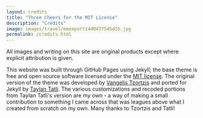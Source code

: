 ```yaml
---
layout: credits
title: "Three Cheers for the MIT License"
description: "Credits"
image: images/travel/mmexport1440477545435.jpg
permalink: /credits.html
---
```


All images and writing on this site are original products except where explicit attribution is given. <br />

This website was built through GitHub Pages using Jekyll; the base theme is free and open source software licensed under the <a href="https://www.techopedia.com/definition/3287/mit-license" target="_blank">MIT license</a>. The original version of the theme was developed by <a href="http://vangeltzo.com/" target="_blank">Vangelis Tzortzis</a> and ported for Jekyll by <a href="https://taylantatli.github.io/" target="_blank">Taylan Tatli</a>. The various customizations and recoded portions from Taylan Tatli's version are my own - a way of making a small contribution to something I came across that was leagues above what I created from scratch on my own. Many thanks to Tzortzis and Tatli!
